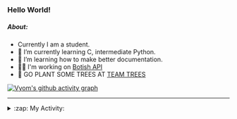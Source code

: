 ### Hello World!

##### About:
- Currently I am a student.
- 🌱 I’m currently learning C, intermediate Python.
- 🌱 I’m learning how to make better documentation.
- 👨‍💻 I'm working on [Botish API](https://github.com/Vyvy-vi/api)
- 🌱 GO PLANT SOME TREES AT [TEAM TREES](https://teamtrees.org/)

[![Vyom's github activity graph](https://activity-graph.herokuapp.com/graph?username=Vyvy-vi)](https://github.com/ashutosh00710/github-readme-activity-graph)

---
<details>
  <summary>:zap: My Activity:</summary>
  
<!--START_SECTION:waka-->
![Code Time](http://img.shields.io/badge/Code%20Time-742%20hrs%203%20mins-blue)

**I'm a Night 🦉** 

```text
🌞 Morning    57 commits     ██░░░░░░░░░░░░░░░░░░░░░░░   8.11% 
🌆 Daytime    162 commits    █████░░░░░░░░░░░░░░░░░░░░   23.04% 
🌃 Evening    238 commits    ████████░░░░░░░░░░░░░░░░░   33.85% 
🌙 Night      246 commits    ████████░░░░░░░░░░░░░░░░░   34.99%

```
📅 **I'm Most Productive on Sunday** 

```text
Monday       66 commits     ██░░░░░░░░░░░░░░░░░░░░░░░   9.39% 
Tuesday      124 commits    ████░░░░░░░░░░░░░░░░░░░░░   17.64% 
Wednesday    112 commits    ████░░░░░░░░░░░░░░░░░░░░░   15.93% 
Thursday     104 commits    ███░░░░░░░░░░░░░░░░░░░░░░   14.79% 
Friday       77 commits     ██░░░░░░░░░░░░░░░░░░░░░░░   10.95% 
Saturday     74 commits     ██░░░░░░░░░░░░░░░░░░░░░░░   10.53% 
Sunday       146 commits    █████░░░░░░░░░░░░░░░░░░░░   20.77%

```


📊 **This Week I Spent My Time On** 

```text
🔥 Editors: 
VS Code                  17 hrs 21 mins      ████████████████████████░   95.69% 
Vim                      46 mins             █░░░░░░░░░░░░░░░░░░░░░░░░   4.31%

🐱‍💻 Projects: 
praise_backend_js        9 hrs 55 mins       █████████████░░░░░░░░░░░░   54.77% 
phishing-check-bot       6 hrs 33 mins       █████████░░░░░░░░░░░░░░░░   36.18% 
session-3-revision       42 mins             █░░░░░░░░░░░░░░░░░░░░░░░░   3.87% 
api                      33 mins             ░░░░░░░░░░░░░░░░░░░░░░░░░   3.07% 
TEC-Discord-Automation   8 mins              ░░░░░░░░░░░░░░░░░░░░░░░░░   0.76%

```


 Last Updated on 21/04/2022 20:05:57 UTC
<!--END_SECTION:waka-->
</details>
